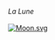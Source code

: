 *La Lune*  
</br>
[![Moon.svg](https://moon-svg.minung.dev/moon.svg?theme=basic&rotate=0)](https://moon-svg.minung.dev)
